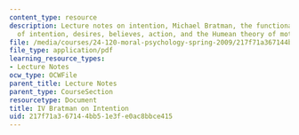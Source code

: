 ```yaml
---
content_type: resource
description: Lecture notes on intention, Michael Bratman, the functional benefits
  of intention, desires, believes, action, and the Humean theory of motivation.
file: /media/courses/24-120-moral-psychology-spring-2009/217f71a367144bb51e3fe0ac8bbce415_MIT24_120s09_lec04.pdf
file_type: application/pdf
learning_resource_types:
- Lecture Notes
ocw_type: OCWFile
parent_title: Lecture Notes
parent_type: CourseSection
resourcetype: Document
title: IV Bratman on Intention
uid: 217f71a3-6714-4bb5-1e3f-e0ac8bbce415
---
```

